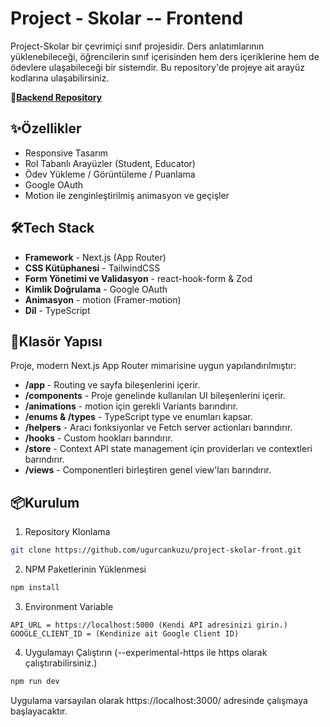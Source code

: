 # Project - Skolar -- Frontend
Project-Skolar bir çevrimiçi sınıf projesidir. Ders anlatımlarının yüklenebileceği, öğrencilerin sınıf içerisinden hem ders içeriklerine hem de ödevlere ulaşabileceği bir sistemdir. Bu repository'de projeye ait arayüz kodlarına ulaşabilirsiniz.

📌[**Backend Repository**](https://github.com/ugurcankuzu/project-skolar)

## ✨Özellikler
- Responsive Tasarım
- Rol Tabanlı Arayüzler (Student, Educator)
- Ödev Yükleme / Görüntüleme / Puanlama
- Google OAuth
- Motion ile zenginleştirilmiş animasyon ve geçişler

## 🛠️Tech Stack
- **Framework** - Next.js (App Router)
- **CSS Kütüphanesi** - TailwindCSS
- **Form Yönetimi ve Validasyon** - react-hook-form & Zod
- **Kimlik Doğrulama** - Google OAuth
- **Animasyon** - motion (Framer-motion)
- **Dil** - TypeScript

## 📂Klasör Yapısı
Proje, modern Next.js App Router mimarisine uygun yapılandırılmıştır:

- **/app** - Routing ve sayfa bileşenlerini içerir.
- **/components** - Proje genelinde kullanılan UI bileşenlerini içerir.
- **/animations** - motion için gerekli Variants barındırır.
- **/enums & /types** - TypeScript type ve enumları kapsar.
- **/helpers** - Aracı fonksiyonlar ve Fetch server actionları barındırır.
- **/hooks** - Custom hookları barındırır.
- **/store** - Context API state management için providerları ve contextleri barındırır.
- **/views** - Componentleri birleştiren genel view'ları barındırır.

## 📦Kurulum
1.  Repository Klonlama
```bash
git clone https://github.com/ugurcankuzu/project-skolar-front.git
```

2. NPM Paketlerinin Yüklenmesi
```bash
npm install
```

3. Environment Variable
```dotenv
API_URL = https://localhost:5000 (Kendi API adresinizi girin.)
GOOGLE_CLIENT_ID = (Kendinize ait Google Client ID)
```
4. Uygulamayı Çalıştırın (--experimental-https ile https olarak çalıştırabilirsiniz.)
```bash
npm run dev
```

Uygulama varsayılan olarak https://localhost:3000/ adresinde çalışmaya başlayacaktır.
